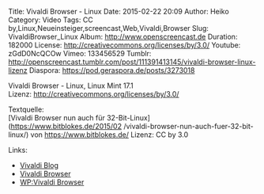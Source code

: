 Title: Vivaldi Browser - Linux
Date: 2015-02-22 20:09
Author: Heiko
Category: Video
Tags: CC by,Linux,Neueinsteiger,screencast,Web,Vivaldi,Browser
Slug: VivaldiBrowser_Linux
Album: http://www.openscreencast.de
Duration: 182000
License: http://creativecommons.org/licenses/by/3.0/
Youtube: zGdD0NcQCOw
Vimeo: 133456529
Tumblr: http://openscreencast.tumblr.com/post/111391413145/vivaldi-browser-linux-lizenz
Diaspora: https://pod.geraspora.de/posts/3273018

Vivaldi Browser - Linux, Linux Mint 17.1  
Lizenz: <http://creativecommons.org/licenses/by/3.0/>  
  
Textquelle:  
[Vivaldi Browser nun auch für 32-Bit-Linux](https://www.bitblokes.de/2015/02
/vivaldi-browser-nun-auch-fuer-32-bit-linux/) von <https://www.bitblokes.de/>
Lizenz: CC by 3.0

Links:

  * [Vivaldi Blog](https://vivaldi.net/blogs/teamblog/ "Link zu vivaldi.net" )
  * [Vivaldi Browser](https://vivaldi.com/ "Link zu vivaldi.com/" )
  * [WP:Vivaldi Browser](http://en.wikipedia.org/wiki/Vivaldi_%28web_browser%29 "Link zu wikipedia.org" )

